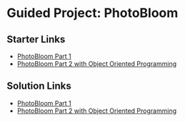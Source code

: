 # Guided Project: PhotoBloom

## Starter Links

- [PhotoBloom Part 1](https://openprocessing.org/sketch/1664449)
- [PhotoBloom Part 2 with Object Oriented Programming](https://openprocessing.org/sketch/1667425)

## Solution Links

- [PhotoBloom Part 1](https://openprocessing.org/sketch/1678325)
- [PhotoBloom Part 2 with Object Oriented Programming](https://openprocessing.org/sketch/1656037)
